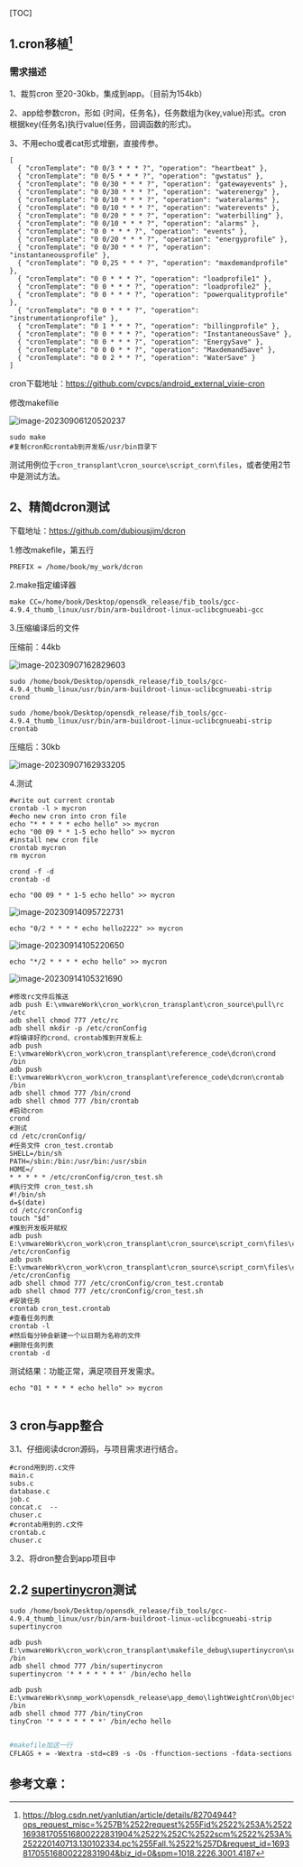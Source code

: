 [TOC]



## 1.cron移植[^1]

### 需求描述

1、裁剪cron 至20-30kb，集成到app。（目前为154kb）

2、app给参数cron，形如 {时间，任务名}，任务数组为{key,value}形式。cron根据key(任务名)执行value(任务，回调函数的形式)。

3、不用echo或者cat形式增删，直接传参。

```
[
  { "cronTemplate": "0 0/3 * * * ?", "operation": "heartbeat" },
  { "cronTemplate": "0 0/5 * * * ?", "operation": "gwstatus" },
  { "cronTemplate": "0 0/30 * * * ?", "operation": "gatewayevents" },
  { "cronTemplate": "0 0/30 * * * ?", "operation": "waterenergy" },
  { "cronTemplate": "0 0/10 * * * ?", "operation": "wateralarms" },
  { "cronTemplate": "0 0/10 * * * ?", "operation": "waterevents" },
  { "cronTemplate": "0 0/20 * * * ?", "operation": "waterbilling" },
  { "cronTemplate": "0 0/10 * * * ?", "operation": "alarms" },
  { "cronTemplate": "0 0 * * * ?", "operation": "events" },
  { "cronTemplate": "0 0/20 * * * ?", "operation": "energyprofile" },
  { "cronTemplate": "0 0/30 * * * ?", "operation": "instantaneousprofile" },
  { "cronTemplate": "0 0,25 * * * ?", "operation": "maxdemandprofile" },
  { "cronTemplate": "0 0 * * * ?", "operation": "loadprofile1" },
  { "cronTemplate": "0 0 * * * ?", "operation": "loadprofile2" },
  { "cronTemplate": "0 0 * * * ?", "operation": "powerqualityprofile" },
  { "cronTemplate": "0 0 * * * ?", "operation": "instrumentationprofile" },
  { "cronTemplate": "0 1 * * * ?", "operation": "billingprofile" },
  { "cronTemplate": "0 0 * * * ?", "operation": "InstantaneousSave" },
  { "cronTemplate": "0 0 * * * ?", "operation": "EnergySave" },
  { "cronTemplate": "0 0 0 * * ?", "operation": "MaxdemandSave" },
  { "cronTemplate": "0 0 2 * * ?", "operation": "WaterSave" }
]
```

cron下载地址：https://github.com/cvpcs/android_external_vixie-cron

修改makefilie 

![image-20230906120520237](pic/cron移植.assets/image-20230906120520237.png)

```
sudo make
#复制cron和crontab到开发板/usr/bin目录下
```

测试用例位于`cron_transplant\cron_source\script_corn\files`，或者使用2节中是测试方法。

## 2、精简dcron测试

下载地址：https://github.com/dubiousjim/dcron

1.修改makefile，第五行

```shell
PREFIX = /home/book/my_work/dcron
```

2.make指定编译器

```shell
make CC=/home/book/Desktop/opensdk_release/fib_tools/gcc-4.9.4_thumb_linux/usr/bin/arm-buildroot-linux-uclibcgnueabi-gcc
```

3.压缩编译后的文件

压缩前：44kb

![image-20230907162829603](pic/cron移植.assets/image-20230907162829603.png)

```shell
sudo /home/book/Desktop/opensdk_release/fib_tools/gcc-4.9.4_thumb_linux/usr/bin/arm-buildroot-linux-uclibcgnueabi-strip crond

sudo /home/book/Desktop/opensdk_release/fib_tools/gcc-4.9.4_thumb_linux/usr/bin/arm-buildroot-linux-uclibcgnueabi-strip crontab
```

压缩后：30kb

![image-20230907162933205](pic/cron移植.assets/image-20230907162933205.png)

4.测试

```shell
#write out current crontab
crontab -l > mycron
#echo new cron into cron file
echo "* * * * * echo hello" >> mycron
echo "00 09 * * 1-5 echo hello" >> mycron
#install new cron file
crontab mycron
rm mycron

crond -f -d
crontab -d
```



```shell
echo "00 09 * * 1-5 echo hello" >> mycron
```

![image-20230914095722731](pic/cron移植.assets/image-20230914095722731.png)

```shell
echo "0/2 * * * * echo hello2222" >> mycron
```

![image-20230914105220650](pic/cron移植.assets/image-20230914105220650.png)

```shell
echo "*/2 * * * * echo hello" >> mycron
```

![image-20230914105321690](pic/cron移植.assets/image-20230914105321690.png)

```shell
#修改rc文件后推送
adb push E:\vmwareWork\cron_work\cron_transplant\cron_source\pull\rc /etc
adb shell chmod 777 /etc/rc
adb shell mkdir -p /etc/cronConfig 
#将编译好的crond、crontab推到开发板上
adb push E:\vmwareWork\cron_work\cron_transplant\reference_code\dcron\crond /bin
adb push E:\vmwareWork\cron_work\cron_transplant\reference_code\dcron\crontab /bin
adb shell chmod 777 /bin/crond
adb shell chmod 777 /bin/crontab
#启动cron
crond
#测试  
cd /etc/cronConfig/
#任务文件 cron_test.crontab
SHELL=/bin/sh
PATH=/sbin:/bin:/usr/bin:/usr/sbin
HOME=/
* * * * * /etc/cronConfig/cron_test.sh
#执行文件 cron_test.sh
#!/bin/sh
d=$(date)
cd /etc/cronConfig
touch "$d"
#推到开发板并赋权
adb push E:\vmwareWork\cron_work\cron_transplant\cron_source\script_corn\files\cron_test.crontab /etc/cronConfig
adb push E:\vmwareWork\cron_work\cron_transplant\cron_source\script_corn\files\cron_test.sh /etc/cronConfig
adb shell chmod 777 /etc/cronConfig/cron_test.crontab
adb shell chmod 777 /etc/cronConfig/cron_test.sh
#安装任务
crontab cron_test.crontab
#查看任务列表
crontab -l
#然后每分钟会新建一个以日期为名称的文件
#删除任务列表
crontab -d
```

测试结果：功能正常，满足项目开发需求。

```
echo "01 * * * * echo hello" >> mycron


```



## 3 cron与app整合

3.1、仔细阅读dcron源码，与项目需求进行结合。

```shell
#crond用到的.c文件
main.c 
subs.c 
database.c 
job.c 
concat.c  --
chuser.c
#crontab用到的.c文件
crontab.c 
chuser.c
```

3.2、将dron整合到app项目中





## 2.2 [supertinycron](https://github.com/exander77/supertinycron)测试

```shell
sudo /home/book/Desktop/opensdk_release/fib_tools/gcc-4.9.4_thumb_linux/usr/bin/arm-buildroot-linux-uclibcgnueabi-strip supertinycron

adb push E:\vmwareWork\cron_work\cron_transplant\makefile_debug\supertinycron\supertinycron /bin
adb shell chmod 777 /bin/supertinycron
supertinycron '* * * * * * *' /bin/echo hello

adb push E:\vmwareWork\snmp_work\opensdk_release\app_demo\lightWeightCron\Object\tinyCron /bin
adb shell chmod 777 /bin/tinyCron
tinyCron '* * * * * * *' /bin/echo hello


```







```makefile
#makefile加这一行
CFLAGS + = -Wextra -std=c89 -s -Os -ffunction-sections -fdata-sections -Wl,--gc-sections -Wl,-z,norelro -static -DVERSION=\"$(VERSION)\" -DCRON_USE_LOCAL_TIME
```



## 参考文章：

[^1]: https://blog.csdn.net/yanlutian/article/details/82704944?ops_request_misc=%257B%2522request%255Fid%2522%253A%2522169381705516800222831904%2522%252C%2522scm%2522%253A%252220140713.130102334.pc%255Fall.%2522%257D&request_id=169381705516800222831904&biz_id=0&spm=1018.2226.3001.4187
[^2]: https://blog.csdn.net/m0_38012470/article/details/103730471
[^3]: https://blog.csdn.net/m0_64560763/article/details/126309501
[^4]: https://blog.csdn.net/xiezhaoxuan/article/details/73161047